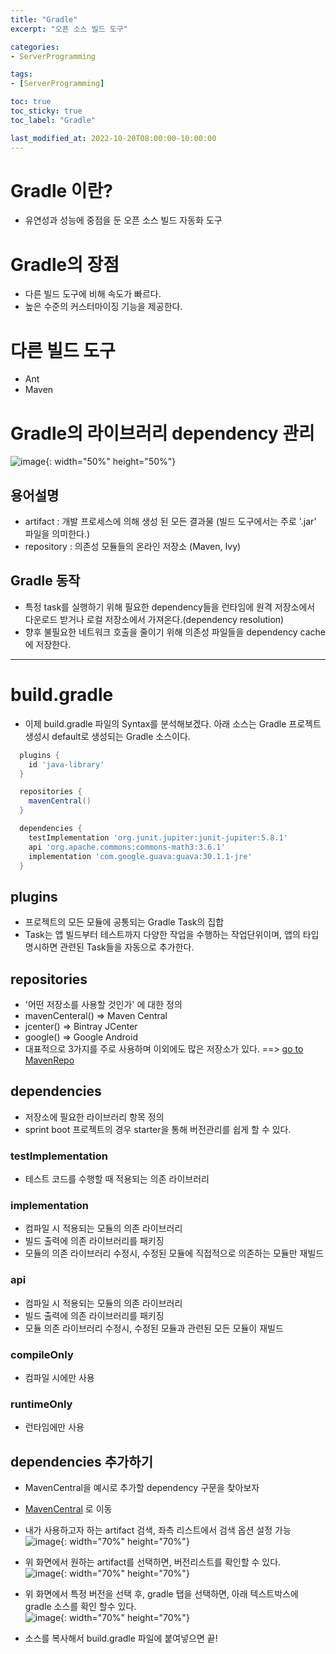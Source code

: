 ```yaml
---
title: "Gradle"
excerpt: "오픈 소스 빌드 도구"

categories:
- ServerProgramming

tags:
- [ServerProgramming]

toc: true
toc_sticky: true
toc_label: "Gradle"

last_modified_at: 2022-10-20T08:00:00-10:00:00
---
```

# Gradle 이란?
  - 유연성과 성능에 중점을 둔 오픈 소스 빌드 자동화 도구

# Gradle의 장점
  - 다른 빌드 도구에 비해 속도가 빠르다.
  - 높은 수준의 커스터마이징 기능을 제공한다.

# 다른 빌드 도구
  - Ant
  - Maven

# Gradle의 라이브러리 dependency 관리
  ![image](/assets/images/ServerProgramming/Gradle_Dependency_Administration.png){: width="50%" height="50%"}

## 용어설명
  - artifact : 개발 프로세스에 의해 생성 된 모든 결과물 (빌드 도구에서는 주로 '.jar' 파일을 의미한다.)
  - repository : 의존성 모듈들의 온라인 저장소 (Maven, Ivy)

## Gradle 동작
  - 특정 task를 실행하기 위해 필요한 dependency들을 런타임에 원격 저장소에서 다운로드 받거나 로컬 저장소에서 가져온다.(dependency resolution)
  - 향후 불필요한 네트워크 호출을 줄이기 위해 의존성 파일들을 dependency cache에 저장한다.

---

# build.gradle
  - 이제 build.gradle 파일의 Syntax를 분석해보겠다. 아래 소스는 Gradle 프로젝트 생성시 default로 생성되는 Gradle 소스이다.
  
  ```groovy
    plugins {
      id 'java-library'
    }

    repositories {
      mavenCentral()
    }

    dependencies {
      testImplementation 'org.junit.jupiter:junit-jupiter:5.8.1'
      api 'org.apache.commons:commons-math3:3.6.1'
      implementation 'com.google.guava:guava:30.1.1-jre'
    }

  ```

## plugins
  - 프로젝트의 모든 모듈에 공통되는 Gradle Task의 집합
  - Task는 앱 빌드부터 테스트까지 다양한 작업을 수행하는 작업단위이며, 앱의 타입 명시하면 관련된 Task들을 자동으로 추가한다.

## repositories
  - '어떤 저장소를 사용할 것인가' 에 대한 정의
  - mavenCenteral() => Maven Central
  - jcenter() => Bintray JCenter
  - google() => Google Android
  - 대표적으로 3가지를 주로 사용하며 이외에도 많은 저장소가 있다. ==> [go to MavenRepo](https://mvnrepository.com/repos)

## dependencies
  - 저장소에 필요한 라이브러리 항목 정의
  - sprint boot 프로젝트의 경우 starter을 통해 버전관리를 쉽게 할 수 있다.

### testImplementation
  - 테스트 코드를 수행할 때 적용되는 의존 라이브러리

### implementation
  - 컴파일 시 적용되는 모듈의 의존 라이브러리
  - 빌드 출력에 의존 라이브러리를 패키징
  - 모듈의 의존 라이브러리 수정시, 수정된 모듈에 직접적으로 의존하는 모듈만 재빌드

### api
  - 컴파일 시 적용되는 모듈의 의존 라이브러리
  - 빌드 출력에 의존 라이브러리를 패키징
  - 모듈 의존 라이브러리 수정시, 수정된 모듈과 관련된 모든 모듈이 재빌드

### compileOnly
  - 컴파일 시에만 사용

### runtimeOnly
  - 런타임에만 사용

## dependencies 추가하기
  - MavenCentral을 예시로 추가할 dependency 구문을 찾아보자
  - [MavenCentral](https://mvnrepository.com/) 로 이동
  - 내가 사용하고자 하는 artifact 검색, 좌측 리스트에서 검색 옵션 설정 가능  
  ![image](/assets/images/ServerProgramming/Gradle_Dependency_SearchResult.png){: width="70%" height="70%"}  
  - 위 화면에서 원하는 artifact를 선택하면, 버전리스트를 확인할 수 있다.  
  ![image](/assets/images/ServerProgramming/Gradle_Dependency_SelectVersion.png){: width="70%" height="70%"}  
  - 위 화면에서 특정 버전을 선택 후, gradle 탭을 선택하면, 아래 텍스트박스에 gradle 소스를 확인 할수 있다.  
  ![image](/assets/images/ServerProgramming/Gradle_Dependency_Code.png){: width="70%" height="70%"}  

  - 소스를 복사해서 build.gradle 파일에 붙여넣으면 끝!


